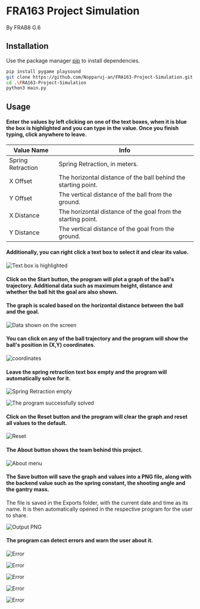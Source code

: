 # FRA163 Project Simulation

By FRAB8 G.6

## Installation

Use the package manager [pip](https://pip.pypa.io/en/stable/) to install dependencies.

```bash
pip install pygame playsound
git clone https://github.com/Nopparuj-an/FRA163-Project-Simulation.git
cd .\FRA163-Project-Simulation
python3 main.py
```

## Usage

#### Enter the values by left clicking on one of the text boxes, when it is blue the box is highlighted and you can type in the value. Once you finish typing, click anywhere to leave.

| Value Name | Info |
| ------------ | ------------ |
| Spring Retraction  | Spring Retraction, in meters.  |
|  X Offset | The horizontal distance of the ball behind the starting point.  |
| Y Offset  | The vertical distance of the ball from the ground.  |
|  X Distance | The horizontal distance of the goal from the starting point.  |
| Y Distance | The vertical distance of the goal from the ground.  |


#### Additionally, you can right click a text box to select it and clear its value.

![Text box is highlighted](https://github.com/Nopparuj-an/FRA163-Project-Simulation/blob/main/images/textbox.png?raw=true)

#### Click on the Start button, the program will plot a graph of the ball's trajectory. Additional data such as maximum height, distance and whether the ball hit the goal are also shown.
#### The graph is scaled based on the horizontal distance between the ball and the goal.

![Data shown on the screen](https://github.com/Nopparuj-an/FRA163-Project-Simulation/blob/main/images/start.png?raw=true)

#### You can click on any of the ball trajectory and the program will show the ball's position in (X,Y) coordinates.

![coordinates](https://github.com/Nopparuj-an/FRA163-Project-Simulation/blob/main/images/coords.png?raw=true)

#### Leave the spring retraction text box empty and the program will automatically solve for it.

![Spring Retraction empty](https://github.com/Nopparuj-an/FRA163-Project-Simulation/blob/main/images/solver1.png?raw=true)

![The program successfully solved](https://github.com/Nopparuj-an/FRA163-Project-Simulation/blob/main/images/solver2.png?raw=true)

#### Click on the Reset button and the program will clear the graph and reset all values to the default.

![Reset](https://github.com/Nopparuj-an/FRA163-Project-Simulation/blob/main/images/reset.png?raw=true)

#### The About button shows the team behind this project.

![About menu](https://github.com/Nopparuj-an/FRA163-Project-Simulation/blob/main/images/about.png?raw=true)

#### The Save button will save the graph and values into a PNG file, along with the backend value such as the spring constant, the shooting angle and the gantry mass.
The file is saved in the Exports folder, with the current date and time as its name. It is then automatically opened in the respective program for the user to share.

![Output PNG](https://github.com/Nopparuj-an/FRA163-Project-Simulation/blob/main/images/output.png?raw=true)

#### The program can detect errors and warn the user about it.

![Error](https://github.com/Nopparuj-an/FRA163-Project-Simulation/blob/main/images/error1.png?raw=true)

![Error](https://github.com/Nopparuj-an/FRA163-Project-Simulation/blob/main/images/error2.png?raw=true)

![Error](https://github.com/Nopparuj-an/FRA163-Project-Simulation/blob/main/images/error3.png?raw=true)

![Error](https://github.com/Nopparuj-an/FRA163-Project-Simulation/blob/main/images/error4.png?raw=true)

![Error](https://github.com/Nopparuj-an/FRA163-Project-Simulation/blob/main/images/error5.png?raw=true)
